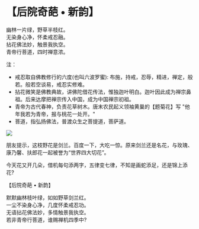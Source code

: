 # 【后院奇葩 • 新韵】

幽林一片绿，野草半枝红。  
无染身心净，怀柔戒忍融。  
拈花佛法妙，触景我执空。  
青帝行菩道，四时禅意浓。

注：
- 戒忍取自佛教修行的六度(也叫六波罗蜜): 布施，持戒，忍辱，精进，禅定，般若。般若空谈易，戒忍实修难。
- 拈花微笑是佛教典故，讲佛陀借花传法，惟独迦叶明白。迦叶因此成为禅宗鼻祖。后来达摩把禅宗传入中国，成为中国禅宗初祖。
- 青帝为古代春神，负责花草树木。唐末农民起义领袖黄巢的【题菊花】写 "他年我若为青帝，报与桃花一处开。"
- 菩道，指弘扬佛法，普渡众生之菩提道，菩萨道。

![](14.jpg)

朋友提示，这枝野花是剑兰。百度一下，大吃一惊。原来剑兰还是名花，与玫瑰、康乃馨、扶郎花一起被誉为“世界四大切花”。

今天花又开几朵，借机每句添两字，五律变七律，不知是画蛇添足，还是锦上添花?

【后院奇葩 • 新韵】

默默幽林枝叶绿，如如野草剑兰红。  
一尘不染身心净，几度怀柔戒忍功。  
无语拈花佛法妙，多情触景我执空。  
若非青帝行菩道，谁赐禅机四季中?  


